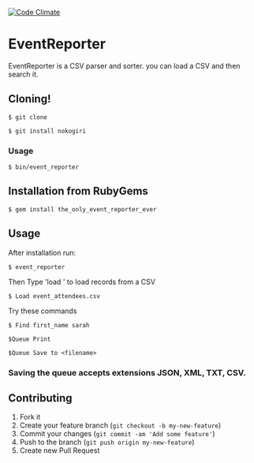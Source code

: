 [![Code Climate](https://codeclimate.com/github/blairand/event_reporter_final.png)](https://codeclimate.com/github/blairand/event_reporter_final)

# EventReporter

EventReporter is a CSV parser and sorter. you can load a CSV and then search it. 

## Cloning!

    $ git clone 
    
    $ git install nokogiri

### Usage

    $ bin/event_reporter

## Installation from RubyGems

    $ gem install the_only_event_reporter_ever

## Usage

After installation run:
    
    $ event_reporter

Then Type 'load <filename>' to load records from a CSV

    $ Load event_attendees.csv

Try these commands

    $ Find first_name sarah

    $Queue Print

    $Queue Save to <filename> 

### Saving the queue accepts extensions JSON, XML, TXT, CSV.

## Contributing

1. Fork it
2. Create your feature branch (`git checkout -b my-new-feature`)
3. Commit your changes (`git commit -am 'Add some feature'`)
4. Push to the branch (`git push origin my-new-feature`)
5. Create new Pull Request
